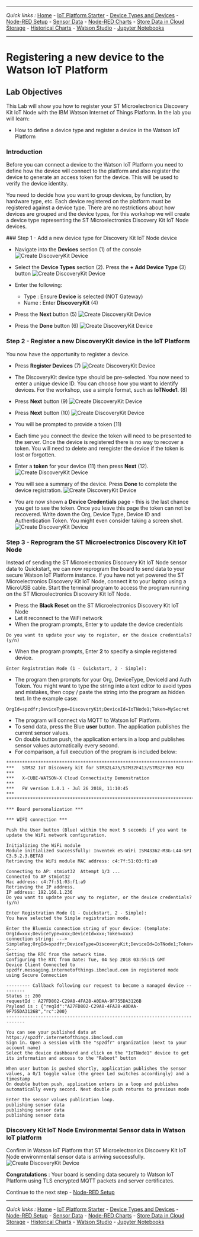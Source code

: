 ***
*Quick links :*
[Home](README.md) - [IoT Platform Starter](CREATEIOTP.md) - [Device Types and Devices](DISCOVERYDEVICE.md) - [Node-RED Setup](NODERED.md) - [Sensor Data](DISCOVERYIOTDATA.md) - [Node-RED Charts](DASHBOARD.md) - [Store Data in Cloud Storage](CLOUDANT.md) - [Historical Charts](HISTORY.md) - [Watson Studio](STUDIO.md) - [Jupyter Notebooks](JUPYTER.md)
***

# Registering a new device to the Watson IoT Platform

## Lab Objectives

This Lab will show you how to register your ST Microelectronics Discovery Kit IoT Node with the IBM Watson Internet of Things Platform.  In the lab you will learn:

- How to define a device type and register a device in the Watson IoT Platform

### Introduction

Before you can connect a device to the Watson IoT Platform you need to define how the device will connect to the platform and also register the device to generate an access token for the device.  This will be used to verify the device identity.

You need to decide how you want to group devices, by function, by hardware type, etc.  Each device registered on the platform must be registered against a device type.  There are no restrictions about how devices are grouped and the device types, for this workshop we will create a device type representing the ST Microelectronics Discovery Kit IoT Node devices.

### Step 1 - Add a new device type for Discovery Kit IoT Node device

- Navigate into the **Devices** section (1) of the console
![Create DiscoveryKit Device](screenshots/IoTP-Devices.png)

- Select the **Device Types** section (2).  Press the **+ Add Device Type** (3) button
![Create DiscoveryKit Device](screenshots/IoTP-DeviceType.png)

- Enter the following:
  - Type : Ensure **Device** is selected (NOT Gateway)
  - Name : Enter **DiscoveryKit** (4)
- Press the **Next** button (5)
![Create DiscoveryKit Device](screenshots/IoTP-DeviceType-Create.png)

- Press the **Done** button (6)
![Create DiscoveryKit Device](screenshots/IoTP-DeviceType-Done.png)

### Step 2 - Register a new DiscoveryKit device in the IoT Platform

You now have the opportunity to register a device.
- Press **Register Devices** (7)
![Create DiscoveryKit Device](screenshots/IoTP-DeviceRegister.png)

- The DiscoveryKit device type should be pre-selected.  You now need to enter a unique device ID.  You can choose how you want to identify devices.  For the workshop, use a simple format, such as **IoTNode1**. (8)
- Press **Next** button (9)
![Create DiscoveryKit Device](screenshots/IoTP-DeviceName.png)

- Press **Next** button (10)
![Create DiscoveryKit Device](screenshots/IoTP-DeviceInfo.png)
- You will be prompted to provide a token (11)

- Each time you connect the device the token will need to be presented to the server. Once the device is registered there is no way to recover a token. You will need to delete and reregister the device if the token is lost or forgotten.

- Enter a **token** for your device (11) then press **Next** (12).
![Create DiscoveryKit Device](screenshots/IoTP-DeviceToken.png)

- You will see a summary of the device.  Press **Done** to complete the device registration.
![Create DiscoveryKit Device](screenshots/IoTP-DeviceSummary.png)

- You are now shown a **Device Credentials** page - this is the last chance you get to see the token.  Once you leave this page the token can not be recovered. Write down the Org, Device Type, Device ID and Authentication Token. You might even consider taking a screen shot.
![Create DiscoveryKit Device](screenshots/IoTP-DeviceCreds.png)

### Step 3 - Reprogram the ST Microelectronics Discovery Kit IoT Node
Instead of sending the ST Microelectronics Discovery Kit IoT Node sensor data to Quickstart, we can now reprogram the board to send data to your secure Watson IoT Platform instance.  If you have not yet powered the ST Microelectronics Discovery Kit IoT Node, connect it to your laptop using a MicroUSB cable.  Start the terminal program to access the program running on the ST Microelectronics Discovery Kit IoT Node.

- Press the **Black Reset** on the ST Microelectronics Discovery Kit IoT Node
- Let it reconnect to the WiFi network
- When the program prompts, Enter **y** to update the device credentials
```
Do you want to update your way to register, or the device credentials? (y/n)
```

- When the program prompts, Enter **2** to specify a simple registered device.
```
Enter Registration Mode (1 - Quickstart, 2 - Simple):
```

- The program then prompts for your Org, DeviceType, DeviceId and Auth Token.  You might want to type the string into a text editor to avoid typos and mistakes, then copy / paste the string into the program as hidden text.  In the example case:
```
OrgId=spzdfr;DeviceType=DiscoveryKit;DeviceId=IoTNode1;Token=MySecret
```

- The program will connect via MQTT to Watson IoT Platform.
- To send data, press the Blue **user** button. The application publishes the current sensor values.
- On double button push, the application enters in a loop and publishes sensor values automatically every second.
- For comparison, a full execution of the program is included below:

```
**************************************************************************
***   STM32 IoT Discovery kit for STM32L475/STM32F413/STM32F769 MCU    ***
***   X-CUBE-WATSON-X Cloud Connectivity Demonstration                ***
***   FW version 1.0.1 - Jul 26 2018, 11:10:45                         ***
**************************************************************************

*** Board personalization ***

*** WIFI connection ***

Push the User button (Blue) within the next 5 seconds if you want to update the WiFi network configuration.

Initializing the WiFi module
Module initialized successfully: Inventek eS-WiFi ISM43362-M3G-L44-SPI C3.5.2.3.BETA9
Retrieving the WiFi module MAC address: c4:7f:51:03:f1:a9

Connecting to AP: stmiot32  Attempt 1/3 ...
Connected to AP stmiot32
Mac address: c4:7f:51:03:f1:a9
Retrieving the IP address.
IP address: 192.168.1.236
Do you want to update your way to register, or the device credentials? (y/n)

Enter Registration Mode (1 - Quickstart, 2 - Simple):
You have selected the Simple registration mode.

Enter the Bluemix connection string of your device: (template: OrgId=xxx;DeviceType=xxx;DeviceId=xxx;Token=xxx)
connection string: --->
SimpleReg;OrgId=spzdfr;DeviceType=DiscoveryKit;DeviceId=IoTNode1;Token=MySecret
<---
Setting the RTC from the network time.
Configuring the RTC from Date: Tue, 04 Sep 2018 03:55:15 GMT
Device Client Connected to spzdfr.messaging.internetofthings.ibmcloud.com in registered mode using Secure Connection

--------- Callback following our request to become a managed device ---------
Status :: 200
requestId : A27FD802-C29A8-4FA28-A0DAA-9F755DA3126B
Payload is : {"reqId":"A27FD802-C29A8-4FA28-A0DAA-9F755DA3126B","rc":200}
-----------------------------------------------------------------------------

You can see your published data at https://spzdfr.internetofthings.ibmcloud.com
Sign in. Open a session with the "spzdfr" organization (next to your account name)
Select the device dashboard and click on the "IoTNode1" device to get its information and access to the "Reboot" button

When user button is pushed shortly, application publishes the sensor values, a 0/1 toggle value (the green Led switches accordingly) and a timestamp
On double button push, application enters in a loop and publishes automatically every second. Next double push returns to previous mode

Enter the sensor values publication loop.
publishing sensor data
publishing sensor data
publishing sensor data

```

### Discovery Kit IoT Node Environmental Sensor data in Watson IoT platform

Confirm in Watson IoT Platform that ST Microelectronics Discovery Kit IoT Node environmental sensor data is arriving successfully.
![Create DiscoveryKit Device](screenshots/IoTP-DeviceEventData.png)

**Congratulations** : Your board is sending data securely to Watson IoT Platform using TLS encrypted MQTT packets and server certificates.

Continue to the next step - [Node-RED Setup](NODERED.md)
***
*Quick links :*
[Home](README.md) - [IoT Platform Starter](CREATEIOTP.md) - [Device Types and Devices](DISCOVERYDEVICE.md) - [Node-RED Setup](NODERED.md) - [Sensor Data](DISCOVERYIOTDATA.md) - [Node-RED Charts](DASHBOARD.md) - [Store Data in Cloud Storage](CLOUDANT.md) - [Historical Charts](HISTORY.md) - [Watson Studio](STUDIO.md) - [Jupyter Notebooks](JUPYTER.md)
***

